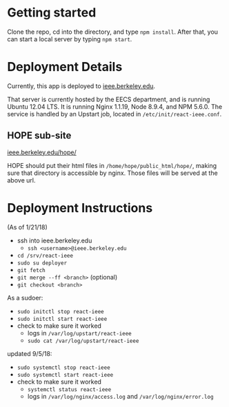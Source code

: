 # Getting started

Clone the repo, cd into the directory, and type `npm install`. After that, you
can start a local server by typing `npm start`.

# Deployment Details

Currently, this app is deployed to
[ieee.berkeley.edu](https://ieee.berkeley.edu).

That server is currently hosted by the EECS department, and is running Ubuntu
12.04 LTS. It is running Nginx 1.1.19, Node 8.9.4, and NPM 5.6.0. The service
is handled by an Upstart job, located in `/etc/init/react-ieee.conf`.

## HOPE sub-site

[ieee.berkeley.edu/hope/](ieee.berkeley.edu/hope/)

HOPE should put their html files in `/home/hope/public_html/hope/`, making sure
that directory is accessible by nginx. Those files will be served at the above
url.

# Deployment Instructions

(As of 1/21/18)

- ssh into ieee.berkeley.edu
    - `ssh <username>@ieee.berkeley.edu`
- `cd /srv/react-ieee`
- `sudo su deployer`
- `git fetch`
- `git merge --ff <branch>` (optional)
- `git checkout <branch>`

As a sudoer:

- `sudo initctl stop react-ieee`
- `sudo initctl start react-ieee`
- check to make sure it worked
    -  logs in `/var/log/upstart/react-ieee`
    -  `sudo cat /var/log/upstart/react-ieee`

updated 9/5/18:
- `sudo systemctl stop react-ieee`
- `sudo systemctl start react-ieee`
- check to make sure it worked
    -  `systemctl status react-ieee`
    -  logs in `/var/log/nginx/access.log` and `/var/log/nginx/error.log`
